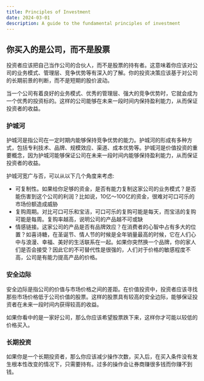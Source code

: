 ```yaml
---
title: Principles of Investment
date: 2024-03-01
description: A guide to the fundamental principles of investment
---
```


## 你买入的是公司，而不是股票

投资者应该把自己当作公司的合伙人，而不是股票的持有者。这意味着你应该对公司的业务模式、管理层、竞争优势等有深入的了解。你的投资决策应该基于对公司的长期前景的判断，而不是短期的股价波动。

当一个公司有着良好的业务模式、优秀的管理层、强大的竞争优势时，它就会成为一个优秀的投资标的。这样的公司能够在未来一段时间内保持盈利能力，从而保证投资者的收益。

### 护城河

护城河是指公司在一定时期内能够保持竞争优势的能力。护城河的形成有多种方式，包括专利技术、品牌、规模效应、渠道、成本优势等。护城河是价值投资的重要概念，因为护城河能够保证公司在未来一段时间内能够保持盈利能力，从而保证投资者的收益。

护城河宽广与否，可以从以下几个角度来考虑:
- 可复制性。如果给你足够的资金，是否有能力复制这家公司的业务模式？是否能伤害到这个公司的利润？比如说，10亿～100亿的资金，很难对可口可乐的市场份额造成威胁
- 复购周期。对比可口可乐和宝洁，可口可乐的复购可能是每天，而宝洁的复购可能是每周。复购率越高，说明公司的产品越不可或缺
- 情感链接。这家公司的产品是否有品牌效应？在消费者的心智中占有多大的位置？如喜诗糖，在圣诞节、情人节的时候是全年销量最高的时候，它在人们心中与浪漫、幸福、美好的生活联系在一起。如果你突然换一个品牌，你的家人们是否会接受？因此它的不可替代性是很强的，人们对于价格的敏感程度不高，公司是有能力提高产品的价格。

### 安全边际

安全边际是指公司的价值与市场价格之间的差距。在价值投资中，投资者应该寻找那些市场价格低于公司价值的股票。这样的股票具有较高的安全边际，能够保证投资者在未来一段时间内获得较高的收益。

如果你看中的是一家好公司，那么你应该希望股票跌下来，这样你才可能以较低的价格买入。

### 长期投资

如果你是一个长期投资者，那么你应该减少操作次数，买入后，在买入条件没有发生根本性改变的情况下，只需要持有。过多的操作会让券商赚很多钱而你赚不到钱。
